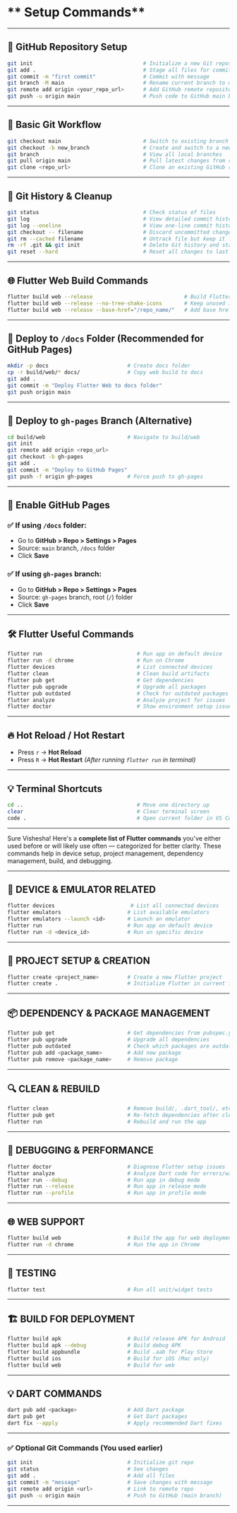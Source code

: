 # ** Setup Commands**

---

## 🔧 GitHub Repository Setup

```bash
git init                                   # Initialize a new Git repository
git add .                                  # Stage all files for commit
git commit -m "first commit"               # Commit with message
git branch -M main                         # Rename current branch to main
git remote add origin <your_repo_url>      # Add GitHub remote repository
git push -u origin main                    # Push code to GitHub main branch
```

---

## 🔁 **Basic Git Workflow**

```bash
git checkout main                          # Switch to existing branch
git checkout -b new_branch                 # Create and switch to a new branch
git branch                                 # View all local branches
git pull origin main                       # Pull latest changes from remote main
git clone <repo_url>                       # Clone an existing GitHub repository
```

---

## 📘 **Git History & Cleanup**

```bash
git status                                 # Check status of files
git log                                    # View detailed commit history
git log --oneline                          # View one-line commit history
git checkout -- filename                   # Discard uncommitted changes to a file
git rm --cached filename                   # Untrack file but keep it locally
rm -rf .git && git init                    # Delete Git history and start fresh
git reset --hard                           # Reset all changes to last commit
```

---

## 🌐 **Flutter Web Build Commands**

```bash
flutter build web --release                             # Build Flutter web in release mode
flutter build web --release --no-tree-shake-icons       # Keep unused icons
flutter build web --release --base-href="/repo_name/"   # Add base href for GitHub Pages
```

---

## 📁 **Deploy to `/docs` Folder (Recommended for GitHub Pages)**

```bash
mkdir -p docs                         # Create docs folder
cp -r build/web/* docs/               # Copy web build to docs
git add .
git commit -m "Deploy Flutter Web to docs folder"
git push origin main
```

---

## 🚀 **Deploy to `gh-pages` Branch (Alternative)**

```bash
cd build/web                          # Navigate to build/web
git init
git remote add origin <repo_url>
git checkout -b gh-pages
git add .
git commit -m "Deploy to GitHub Pages"
git push -f origin gh-pages           # Force push to gh-pages
```

---

## 🔧 **Enable GitHub Pages**

### ✅ If using `/docs` folder:

* Go to **GitHub > Repo > Settings > Pages**
* Source: `main` branch, `/docs` folder
* Click **Save**

### ✅ If using `gh-pages` branch:

* Go to **GitHub > Repo > Settings > Pages**
* Source: `gh-pages` branch, root (`/`) folder
* Click **Save**

---

## 🛠️ **Flutter Useful Commands**

```bash
flutter run                              # Run app on default device
flutter run -d chrome                    # Run on Chrome
flutter devices                          # List connected devices
flutter clean                            # Clean build artifacts
flutter pub get                          # Get dependencies
flutter pub upgrade                      # Upgrade all packages
flutter pub outdated                     # Check for outdated packages
flutter analyze                          # Analyze project for issues
flutter doctor                           # Show environment setup issues
```

---

## 🔥 **Hot Reload / Hot Restart**

* Press `r` → **Hot Reload**
* Press `R` → **Hot Restart**
  *(After running `flutter run` in terminal)*

---

## 💡 **Terminal Shortcuts**

```bash
cd ..                                    # Move one directory up
clear                                    # Clear terminal screen
code .                                   # Open current folder in VS Code
```

---
Sure Vishesha! Here's a **complete list of Flutter commands** you've either used before or will likely use often — categorized for better clarity. These commands help in device setup, project management, dependency management, build, and debugging.

---

## 🔁 **DEVICE & EMULATOR RELATED**

```bash
flutter devices                        # List all connected devices
flutter emulators                     # List available emulators
flutter emulators --launch <id>       # Launch an emulator
flutter run                           # Run app on default device
flutter run -d <device_id>            # Run on specific device
```

---

## 🔧 **PROJECT SETUP & CREATION**

```bash
flutter create <project_name>         # Create a new Flutter project
flutter create .                      # Initialize Flutter in current folder
```

---

## 📦 **DEPENDENCY & PACKAGE MANAGEMENT**

```bash
flutter pub get                       # Get dependencies from pubspec.yaml
flutter pub upgrade                   # Upgrade all dependencies
flutter pub outdated                  # Check which packages are outdated
flutter pub add <package_name>        # Add new package
flutter pub remove <package_name>     # Remove package
```

---

## 🔍 **CLEAN & REBUILD**

```bash
flutter clean                         # Remove build/, .dart_tool/, etc.
flutter pub get                       # Re-fetch dependencies after cleaning
flutter run                           # Rebuild and run the app
```

---

## 🐛 **DEBUGGING & PERFORMANCE**

```bash
flutter doctor                        # Diagnose Flutter setup issues
flutter analyze                       # Analyze Dart code for errors/warnings
flutter run --debug                   # Run app in debug mode
flutter run --release                 # Run app in release mode
flutter run --profile                 # Run app in profile mode
```

---

## 🌐 **WEB SUPPORT**

```bash
flutter build web                     # Build the app for web deployment
flutter run -d chrome                 # Run the app in Chrome
```

---

## 🧪 **TESTING**

```bash
flutter test                          # Run all unit/widget tests
```

---

## 🏗️ **BUILD FOR DEPLOYMENT**

```bash
flutter build apk                     # Build release APK for Android
flutter build apk --debug             # Build debug APK
flutter build appbundle               # Build .aab for Play Store
flutter build ios                     # Build for iOS (Mac only)
flutter build web                     # Build for web
```

---

## 💡 **DART COMMANDS**

```bash
dart pub add <package>                # Add Dart package
dart pub get                          # Get Dart packages
dart fix --apply                      # Apply recommended Dart fixes
```

---

### ✅ Optional Git Commands (You used earlier)

```bash
git init                              # Initialize git repo
git status                            # See changes
git add .                             # Add all files
git commit -m "message"               # Save changes with message
git remote add origin <url>           # Link to remote repo
git push -u origin main               # Push to GitHub (main branch)
```

---
